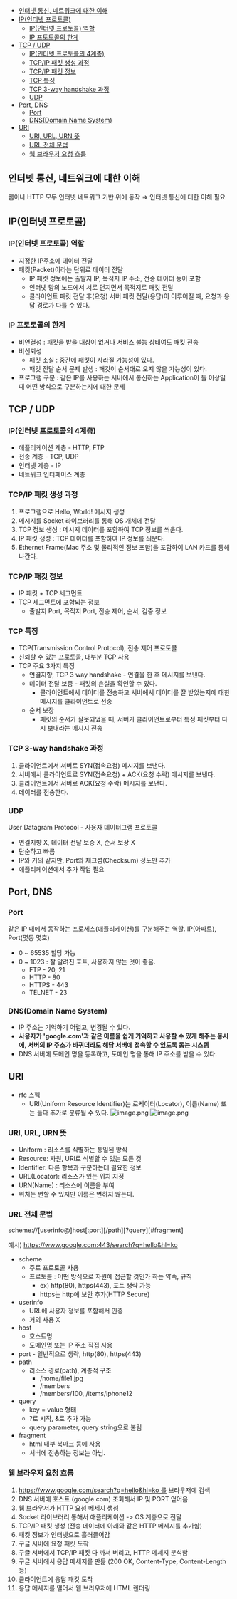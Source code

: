 - [인터넷 통신, 네트워크에 대한 이해](#인터넷-통신-네트워크에-대한-이해)
- [IP(인터넷 프로토콜)](#ip인터넷-프로토콜)
  - [IP(인터넷 프로토콜) 역할](#ip인터넷-프로토콜-역할)
  - [IP 프토토콜의 한계](#ip-프토토콜의-한계)
- [TCP / UDP](#tcp--udp)
  - [IP(인터넷 프로토콜의 4계층)](#ip인터넷-프로토콜의-4계층)
  - [TCP/IP 패킷 생성 과정](#tcpip-패킷-생성-과정)
  - [TCP/IP 패킷 정보](#tcpip-패킷-정보)
  - [TCP 특징](#tcp-특징)
  - [TCP 3-way handshake 과정](#tcp-3-way-handshake-과정)
  - [UDP](#udp)
- [Port, DNS](#port-dns)
  - [Port](#port)
  - [DNS(Domain Name System)](#dnsdomain-name-system)
- [URI](#uri)
  - [URI, URL, URN 뜻](#uri-url-urn-뜻)
  - [URL 전체 문법](#url-전체-문법)
  - [웹 브라우저 요청 흐름](#웹-브라우저-요청-흐름)

## 인터넷 통신, 네트워크에 대한 이해

웹이나 HTTP 모두 인터넷 네트워크 기반 위에 동작 ⇒ 인터넷 통신에 대한 이해 필요

## IP(인터넷 프로토콜)

### IP(인터넷 프로토콜) 역할

- 지정한 IP주소에 데이터 전달
- 패킷(Packet)이라는 단위로 데이터 전달
  - IP 패킷 정보에는 출발지 IP, 목적지 IP 주소, 전송 데이터 등이 포함
  - 인터넷 망의 노드에서 서로 던지면서 목적지로 패킷 전달
  - 클라이언트 패킷 전달 후(요청) 서버 패킷 전달(응답)이 이루어질 때, 요청과 응답 경로가 다를 수 있다.

### IP 프토토콜의 한계

- 비연결성 : 패킷을 받을 대상이 없거나 서비스 불능 상태여도 패킷 전송
- 비신뢰성
  - 패킷 소실 : 중간에 패킷이 사라질 가능성이 있다.
  - 패킷 전달 순서 문제 발생 : 패킷이 순서대로 오지 않을 가능성이 있다.
- 프로그램 구분 : 같은 IP를 사용하는 서버에서 통신하는 Application이 둘 이상일 때 어떤 방식으로 구분하는지에 대한 문제

## TCP / UDP

### IP(인터넷 프로토콜의 4계층)

- 애플리케이션 계층 - HTTP, FTP
- 전송 계층 - TCP, UDP
- 인터넷 계층 - IP
- 네트워크 인터페이스 계층

### TCP/IP 패킷 생성 과정

1. 프로그램으로 Hello, World! 메시지 생성
2. 메시지를 Socket 라이브러리를 통해 OS 개체에 전달
3. TCP 정보 생성 : 메시지 데이터를 포함하여 TCP 정보를 씌운다.
4. IP 패킷 생성 : TCP 데이터를 포함하여 IP 정보를 씌운다.
5. Ethernet Frame(Mac 주소 및 물리적인 정보 포함)을 포함하여 LAN 카드를 통해 나간다.

### TCP/IP 패킷 정보

- IP 패킷 + TCP 세그먼트
- TCP 세그먼트에 포함되는 정보
  - 출발지 Port, 목적지 Port, 전송 제어, 순서, 검증 정보

### TCP 특징

- TCP(Transmission Control Protocol), 전송 제어 프로토콜
- 신뢰할 수 있는 프로토콜, 대부분 TCP 사용
- TCP 주요 3가지 특징
  - 연결지향, TCP 3 way handshake - 연결을 한 후 메시지를 보낸다.
  - 데이터 전달 보증 - 패킷의 손실을 확인할 수 있다.
    - 클라이언트에서 데이터를 전송하고 서버에서 데이터를 잘 받았는지에 대한 메시지를 클라이언트로 전송
  - 순서 보장
    - 패킷의 순서가 잘못되었을 때, 서버가 클라이언트로부터 특정 패킷부터 다시 보내라는 메시지 전송

### TCP 3-way handshake 과정

1. 클라이언트에서 서버로 SYN(접속요청) 메시지를 보낸다.
2. 서버에서 클라이언트로 SYN(접속요청) + ACK(요청 수락) 메시지를 보낸다.
3. 클라이언트에서 서버로 ACK(요청 수락) 메시지를 보낸다.
4. 데이터를 전송한다.

### UDP

User Datagram Protocol - 사용자 데이터그램 프로토콜

- 연결지향 X, 데이터 전달 보증 X, 순서 보장 X
- 단순하고 빠름
- IP와 거의 같지만, Port와 체크섬(Checksum) 정도만 추가
- 애플리케이션에서 추가 작업 필요

## Port, DNS

### Port

같은 IP 내에서 동작하는 프로세스(애플리케이션)를 구분해주는 역할. IP(아파트), Port(몇동 몇호)

- 0 ~ 65535 할당 가능
- 0 ~ 1023 : 잘 알려진 포트, 사용하지 않는 것이 좋음.
  - FTP - 20, 21
  - HTTP - 80
  - HTTPS - 443
  - TELNET - 23

### DNS(Domain Name System)

- IP 주소는 기억하기 어렵고, 변경될 수 있다.
- **사용자가 'google.com'과 같은 이름을 쉽게 기억하고 사용할 수 있게 해주는 동시에, 서버의 IP 주소가 바뀌더라도 해당 서버에 접속할 수 있도록 돕는 시스템**
- DNS 서버에 도메인 명을 등록하고, 도메인 명을 통해 IP 주소를 받을 수 있다.

## URI

- rfc 스펙
  - URI(Uniform Resource Identifier)는 로케이터(Locator), 이름(Name) 또는 둘다 추가로 분류될 수 있다.
    ![image.png](attachment:9e4c0c6d-d410-40d8-afaf-ae3fe1f75f61:image.png)
    ![image.png](attachment:a13119ee-d00d-48d6-91da-fd18c987beaa:image.png)

### URI, URL, URN 뜻

- Uniform : 리소스를 식별하는 통일된 방식
- Resource: 자원, URI로 식별할 수 있는 모든 것
- Identifier: 다른 항목과 구분하는데 필요한 정보
- URL(Locator): 리소스가 있는 위치 지정
- URN(Name) : 리소스에 이름을 부여
- 위치는 변할 수 있지만 이름은 변하지 않는다.

### URL 전체 문법

scheme://[userinfo@]host[:port][/path][?query][#fragment]

예시) https://www.google.com:443/search?q=hello&hl=ko

- scheme
  - 주로 프로토콜 사용
  - 프로토콜 : 어떤 방식으로 자원에 접근할 것인가 하는 약속, 규칙
    - ex) http(80), https(443), 포트 생략 가능
    - https는 http에 보안 추가(HTTP Secure)
- userinfo
  - URL에 사용자 정보를 포함해서 인증
  - 거의 사용 X
- host
  - 호스트명
  - 도메인명 또는 IP 주소 직접 사용
- port - 일반적으로 생략, http(80), https(443)
- path
  - 리소스 경로(path), 계층적 구조
    - /home/file1.jpg
    - /members
    - /members/100, /items/iphone12
- query
  - key = value 형태
  - ?로 시작, &로 추가 가능
  - query parameter, query string으로 불림
- fragment
  - html 내부 북마크 등에 사용
  - 서버에 전송하는 정보는 아님.

### 웹 브라우저 요청 흐름

1. https://www.google.com/search?q=hello&hl=ko 를 브라우저에 검색
2. DNS 서버에 호스트 (google.com) 조회해서 IP 및 PORT 얻어옴
3. 웹 브라우저가 HTTP 요청 메세지 생성
4. Socket 라이브러리 통해서 애플리케이션 -> OS 계층으로 전달
5. TCP/IP 패킷 생성 (전송 데이터에 아래와 같은 HTTP 메세지를 추가함)
6. 패킷 정보가 인터넷으로 흘러들어감
7. 구글 서버에 요청 패킷 도착
8. 구글 서버에서 TCP/IP 패킷 다 까서 버리고, HTTP 메세지 분석함
9. 구글 서버에서 응답 메세지를 만듦 (200 OK, Content-Type, Content-Length 등)
10. 클라이언트에 응답 패킷 도착
11. 응답 메세지를 열어서 웹 브라우저에 HTML 렌더링
